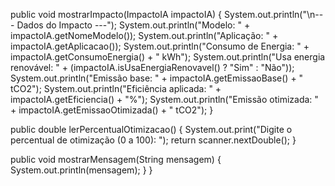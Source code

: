 public void mostrarImpacto(ImpactoIA impactoIA) {
        System.out.println("\n--- Dados do Impacto ---");
        System.out.println("Modelo: " + impactoIA.getNomeModelo());
        System.out.println("Aplicação: " + impactoIA.getAplicacao());
        System.out.println("Consumo de Energia: " + impactoIA.getConsumoEnergia() + " kWh");
        System.out.println("Usa energia renovável: " + (impactoIA.isUsaEnergiaRenovavel() ? "Sim" : "Não"));
        System.out.println("Emissão base: " + impactoIA.getEmissaoBase() + " tCO2");
        System.out.println("Eficiência aplicada: " + impactoIA.getEficiencia() + "%");
        System.out.println("Emissão otimizada: " + impactoIA.getEmissaoOtimizada() + " tCO2");
    }

   public double lerPercentualOtimizacao() {
        System.out.print("Digite o percentual de otimização (0 a 100): ");
        return scanner.nextDouble();
    }

  public void mostrarMensagem(String mensagem) {
        System.out.println(mensagem);
    }
}
